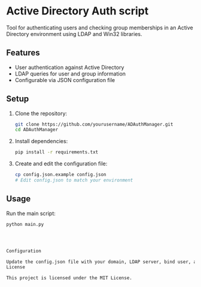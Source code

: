 


# Active Directory Auth script

Tool for authenticating users and checking group memberships in an Active Directory environment using LDAP and Win32 libraries.

## Features
- User authentication against Active Directory
- LDAP queries for user and group information
- Configurable via JSON configuration file

## Setup

1. Clone the repository:
    ```sh
    git clone https://github.com/yourusername/ADAuthManager.git
    cd ADAuthManager
    ```

2. Install dependencies:
    ```sh
    pip install -r requirements.txt
    ```

3. Create and edit the configuration file:
    ```sh
    cp config.json.example config.json
    # Edit config.json to match your environment
    ```

## Usage

Run the main script:
```sh
python main.py




Configuration

Update the config.json file with your domain, LDAP server, bind user, and password.
License

This project is licensed under the MIT License.

